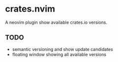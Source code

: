 # crates.nvim
A neovim plugin show available crates.io versions.

## TODO
- semantic versioning and show update candidates
- floating window showing all available versions
